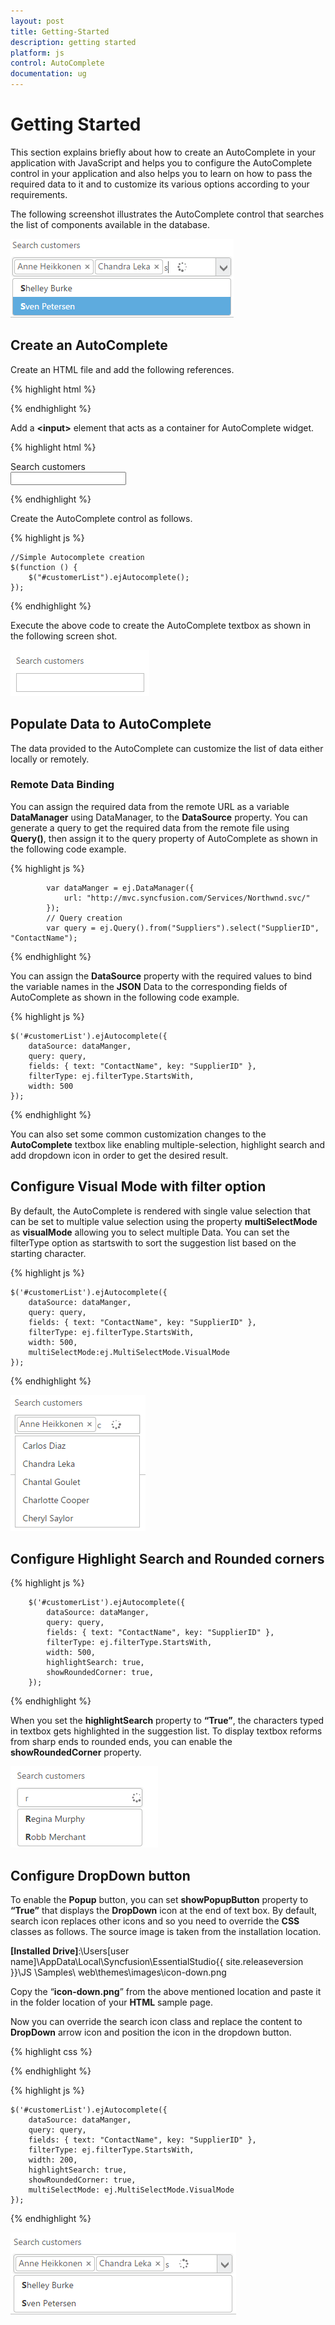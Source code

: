 ```yaml
---
layout: post
title: Getting-Started
description: getting started
platform: js
control: AutoComplete
documentation: ug
---
```


# Getting Started

This section explains briefly about how to create an AutoComplete in your application with JavaScript and helps you to configure the AutoComplete control in your application and also helps you to learn on how to pass the required data to it and to customize its various options according to your requirements. 

The following screenshot illustrates the AutoComplete control that searches the list of components available in the database. 

![](/js/Autocomplete/Getting-Started_images/Getting-Started_img1.png)

## Create an AutoComplete

 Create an HTML file and add the following references.

{% highlight html %}

<html>
   <head>
      <meta name="viewport" content="width=device-width, initial-scale=1.0"  charset="utf-8"/>
      <!-- Style sheet for default theme (flat azure) -->
      <link href="http://cdn.syncfusion.com/{{ site.releaseversion }}/js/web/flat-azure/ej.web.all.min.css" rel="stylesheet" />
      <!--Scripts-->
      <script src="http://cdn.syncfusion.com/js/assets/external/jquery-1.10.2.min.js"></script>
      <script src="http://cdn.syncfusion.com/js/assets/external/jquery.easing.1.3.min.js"> </script>
      <script src="http://cdn.syncfusion.com/{{ site.releaseversion }}/js/web/ej.web.all.min.js"> </script></script>
      <!--Add custom scripts here -->
   </head>
   <body>
      <!-- Add autocomplete element here -->
   </body>
</html>

{% endhighlight %}



 Add a **&lt;input&gt;** element that acts as a container for AutoComplete widget.

{% highlight html %}

<div>Search customers</div>
<div class="control">
   <input type="text" id="customerList" />
</div>

{% endhighlight %}



 Create the AutoComplete control as follows.

{% highlight js %}

    //Simple Autocomplete creation
    $(function () {
        $("#customerList").ejAutocomplete();
    });

{% endhighlight %}



 Execute the above code to create the AutoComplete textbox as shown in the following screen shot.

![](/js/Autocomplete/Getting-Started_images/Getting-Started_img2.png)

## Populate Data to AutoComplete

The data provided to the AutoComplete can customize the list of data either locally or remotely.  

### Remote Data Binding

You can assign the required data from the remote URL as a variable **DataManager** using DataManager, to the **DataSource** property. You can generate a query to get the required data from the remote file using **Query()**, then assign it to the query property of AutoComplete as shown in the following code example.

{% highlight js %}
  
            var dataManger = ej.DataManager({
                url: "http://mvc.syncfusion.com/Services/Northwnd.svc/"
            });
            // Query creation
            var query = ej.Query().from("Suppliers").select("SupplierID", "ContactName");

{% endhighlight %}

You can assign the **DataSource** property with the required values to bind the variable names in the **JSON** Data to the corresponding fields of AutoComplete as shown in the following code example. 

{% highlight js %}

    $('#customerList').ejAutocomplete({
        dataSource: dataManger,
        query: query,
        fields: { text: "ContactName", key: "SupplierID" },
        filterType: ej.filterType.StartsWith,
        width: 500
    });

{% endhighlight %}



You can also set some common customization changes to the **AutoComplete** textbox like enabling multiple-selection, highlight search and add dropdown icon in order to get the desired result. 

## Configure Visual Mode with filter option



By default, the AutoComplete is rendered with single value selection that can be set to multiple value selection using the property **multiSelectMode** as **visualMode** allowing you to select multiple Data. You can set the filterType option as startswith to sort the suggestion list based on the starting character.

{% highlight js %}

    $('#customerList').ejAutocomplete({
        dataSource: dataManger,
        query: query,
        fields: { text: "ContactName", key: "SupplierID" },
        filterType: ej.filterType.StartsWith,
        width: 500,
        multiSelectMode:ej.MultiSelectMode.VisualMode
    });

{% endhighlight %}



![](/js/Autocomplete/Getting-Started_images/Getting-Started_img3.png)

## Configure Highlight Search and Rounded corners

{% highlight js %}

        $('#customerList').ejAutocomplete({
            dataSource: dataManger,
            query: query,
            fields: { text: "ContactName", key: "SupplierID" },
            filterType: ej.filterType.StartsWith,
            width: 500,
            highlightSearch: true,
            showRoundedCorner: true,
        });

{% endhighlight %}



When you set the **highlightSearch** property to **“True”**, the characters typed in textbox gets highlighted in the suggestion list. To display textbox reforms from sharp ends to rounded ends, you can enable the **showRoundedCorner** property.

![](/js/Autocomplete/Getting-Started_images/Getting-Started_img4.png)

## Configure DropDown button

To enable the **Popup** button, you can set **showPopupButton** property to **“True”** that displays the **DropDown** icon at the end of text box. By default, search icon replaces other icons and so you need to override the **CSS** classes as follows. The source image is taken from the installation location.

**[Installed Drive]**:\Users\[user name]\AppData\Local\Syncfusion\EssentialStudio\{{ site.releaseversion }}\JS \Samples\ web\themes\images\icon-down.png 

Copy the “**icon-down.png**” from the above mentioned location and paste it in the folder location of your **HTML** sample page.

Now you can override the search icon class and replace the content to **DropDown** arrow icon and position the icon in the dropdown button.

{% highlight css %}

<style>
    .e-icon.e-search:before {
        content: url("common-images/icon-down.png") !important;
        margin: -3px 0 0 0 !important;
    }
</style>

{% endhighlight %}


{% highlight js %}

    $('#customerList').ejAutocomplete({
        dataSource: dataManger,
        query: query,
        fields: { text: "ContactName", key: "SupplierID" },
        filterType: ej.filterType.StartsWith,
        width: 200,
        highlightSearch: true,
        showRoundedCorner: true,
        multiSelectMode: ej.MultiSelectMode.VisualMode
    });

{% endhighlight %}



![](/js/Autocomplete/Getting-Started_images/Getting-Started_img6.png)


